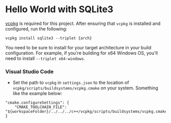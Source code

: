 # Hello World with SQLite3

[vcpkg](https://vcpkg.io/en/index.html) is required for this project. After ensuring that `vcpkg` is installed and configured,
run the following:

`vcpkg install sqlite3 --triplet {arch}`

You need to be sure to install for your target architecture in your build configuration. For example, if you're building for 
x64 Windows OS, you'll need to install `--triplet x64-windows`.

### Visual Studio Code

- Set the path to `vcpkg` in `settings.json` to the location of `vcpkg/scripts/buildsystems/vcpkg.cmake` on your system. 
  Something like the example below:

```
"cmake.configureSettings": {
    "CMAKE_TOOLCHAIN_FILE": "${workspaceFolder}/../../../c++/vcpkg/scripts/buildsystems/vcpkg.cmake"
}
```